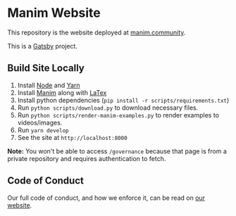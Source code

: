 # Manim Website

This repository is the website deployed at [manim.community](https://www.manim.community/).

This is a [Gatsby](https://www.gatsbyjs.com/) project.

## Build Site Locally
1. Install [Node](https://nodejs.org/en/download/) and [Yarn](https://classic.yarnpkg.com/en/docs/install)
2. Install [Manim](https://docs.manim.community/en/stable/installation.html) along with [LaTex](https://www.latex-project.org/)
3. Install python dependencies (`pip install -r scripts/requirements.txt`)
4. Run `python scripts/download.py` to download necessary files.
5. Run `python scripts/render-manim-examples.py` to render examples to videos/images.
6. Run `yarn develop`
7. See the site at `http://localhost:8000`

**Note:** You won't be able to access `/governance` because that page is from a private repository and requires authentication to fetch.

## Code of Conduct

Our full code of conduct, and how we enforce it, can be read on [our website](https://docs.manim.community/en/latest/conduct.html).
